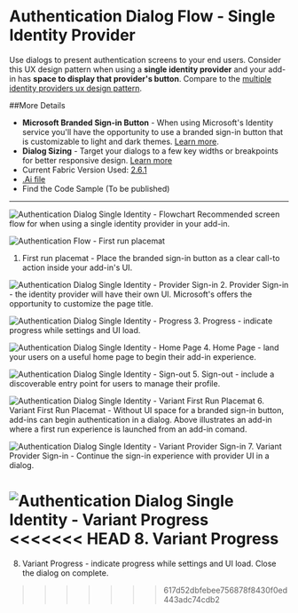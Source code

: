 # Authentication Dialog Flow - Single Identity Provider
Use dialogs to present authentication screens to your end users. Consider this UX design pattern when using a **single identity provider** and your add-in has **space to display that provider's button**. Compare to the [multiple identity providers ux design pattern](Authentication_Dialog_Multiple_ID.md).

##More Details
- **Microsoft Branded Sign-in Button** - When using Microsoft's Identity service you'll have the opportunity to use a branded sign-in button that is customizable to light and dark themes. [Learn more](https://azure.microsoft.com/en-us/documentation/articles/active-directory-branding-guidelines/#visual-guidance-for-sign-in).
- **Dialog Sizing** - Target your dialogs to a few key widths or breakpoints for better responsive design. [Learn more](https://msdn.microsoft.com/windows/uwp/layout/screen-sizes-and-breakpoints-for-responsive-design)
- Current Fabric Version Used: [2.6.1](https://github.com/OfficeDev/office-ui-fabric-core/releases/tag/2.6.1)
- [.Ai file](https://github.com/OfficeDev/Office-Add-in-UX-Design-Patterns/blob/daniel/Patterns/Source%20Files/Authentication_Dialog_Single_ID.ai?raw=true)
- Find the Code Sample (To be published)

***
![Authentication Dialog Single Identity - Flowchart](https://raw.githubusercontent.com/OfficeDev/Office-Add-in-UX-Design-Patterns/daniel/Patterns/Assets/Authentication_Dialog_Single_ID/titlepage.jpg)
Recommended screen flow for when using a single identity provider in your add-in.

![Authentication Flow - First run placemat](https://raw.githubusercontent.com/OfficeDev/Office-Add-in-UX-Design-Patterns/daniel/Patterns/Assets/Authentication_Dialog_Single_ID/auth_dialog_singleid_fre.jpg)
1. First run placemat - Place the branded sign-in button as a clear call-to action inside your add-in's UI.


![Authentication Dialog Single Identity - Provider Sign-in](https://raw.githubusercontent.com/OfficeDev/Office-Add-in-UX-Design-Patterns/daniel/Patterns/Assets/Authentication_Dialog_Single_ID/auth_dialog_singleid_providerui.jpg)
2. Provider Sign-in - the identity provider will have their own UI. Microsoft's offers the opportunity to customize the page title.


![Authentication Dialog Single Identity - Progress](https://raw.githubusercontent.com/OfficeDev/Office-Add-in-UX-Design-Patterns/daniel/Patterns/Assets/Authentication_Dialog_Single_ID/auth_dialog_singleid_progress.jpg)
3. Progress - indicate progress while settings and UI load.

![Authentication Dialog Single Identity - Home Page](https://raw.githubusercontent.com/OfficeDev/Office-Add-in-UX-Design-Patterns/daniel/Patterns/Assets/Authentication_Dialog_Single_ID/auth_dialog_singleid_homepage.jpg)
4. Home Page - land your users on a useful home page to begin their add-in experience.

![Authentication Dialog Single Identity - Sign-out](https://raw.githubusercontent.com/OfficeDev/Office-Add-in-UX-Design-Patterns/daniel/Patterns/Assets/Authentication_Dialog_Single_ID/auth_dialog_singleid_signout.jpg)
5. Sign-out - include a discoverable entry point for users to manage their profile.

![Authentication Dialog Single Identity - Variant First Run Placemat](https://raw.githubusercontent.com/OfficeDev/Office-Add-in-UX-Design-Patterns/daniel/Patterns/Assets/Authentication_Dialog_Single_ID/auth_dialog_singleid_variantfre.jpg)
6. Variant First Run Placemat - Without UI space for a branded sign-in button, add-ins can begin authentication in a dialog. Above illustrates an add-in where a first run experience is launched from an add-in comand.

![Authentication Dialog Single Identity - Variant Provider Sign-in](https://raw.githubusercontent.com/OfficeDev/Office-Add-in-UX-Design-Patterns/daniel/Patterns/Assets/Authentication_Dialog_Single_ID/auth_dialog_singleid_variantproviderui.jpg)
7. Variant Provider Sign-in - Continue the sign-in experience with provider UI in a dialog.

![Authentication Dialog Single Identity - Variant Progress](https://raw.githubusercontent.com/OfficeDev/Office-Add-in-UX-Design-Patterns/daniel/Patterns/Assets/Authentication_Dialog_Single_ID/auth_dialog_singleid_variantprogress.jpg)
<<<<<<< HEAD
8. Variant Progress
=======
8. Variant Progress  - indicate progress while settings and UI load. Close the dialog on complete.
>>>>>>> 617d52dbfebee756878f8430f0ed443adc74cdb2
